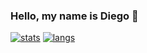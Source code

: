 ### Hello, my name is Diego 🐒

[![stats](https://github-readme-stats.vercel.app/api?username=DiegoBarrosA&theme=dark&icon_color=82AAFF&bg_color=212121&text_color=EEFFFF)](https://github.com/DiegoBarrosA)
[![langs](https://github-readme-stats.vercel.app/api/top-langs/?username=DiegoBarrosA&langs_count=8&layout=compact&theme=dark&icon_color=82AAFF&bg_color=212121&text_color=EEFFFF)](https://github.com/DiegoBarrosA?tab=repositories)

<!--
**DiegoBarrosA/DiegoBarrosA** is a ✨ _special_ ✨ repository because its `README.md` (this file) appears on your GitHub profile.

Here are some ideas to get you started:

- 🔭 I’m currently working on ...
- 🌱 I’m currently learning ...
- 👯 I’m looking to collaborate on ...
- 🤔 I’m looking for help with ...
- 💬 Ask me about ...
- 📫 How to reach me: ...
- 😄 Pronouns: ...
- ⚡ Fun fact: ...
-->
